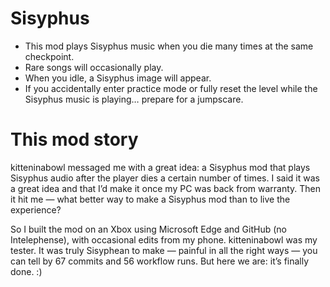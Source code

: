 # Sisyphus

- This mod plays Sisyphus music when you die many times at the same checkpoint.
- Rare songs will occasionally play.
- When you idle, a Sisyphus image will appear.
- If you accidentally enter practice mode or fully reset the level while the Sisyphus music is playing… prepare for a jumpscare.

# This mod story

kitteninabowl messaged me with a great idea: a Sisyphus mod that plays Sisyphus audio after the player dies a certain number of times. I said it was a great idea and that I’d make it once my PC was back from warranty. Then it hit me — what better way to make a Sisyphus mod than to live the experience?

So I built the mod on an Xbox using Microsoft Edge and GitHub (no Intelephense), with occasional edits from my phone. kitteninabowl was my tester. It was truly Sisyphean to make — painful in all the right ways — you can tell by 67 commits and 56 workflow runs. But here we are: it’s finally done. :)
